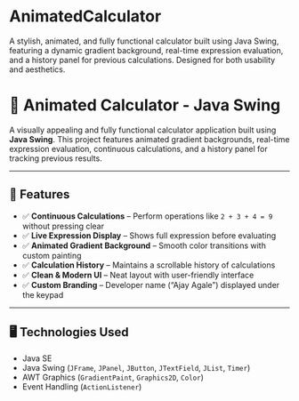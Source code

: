 # AnimatedCalculator
A stylish, animated, and fully functional calculator built using Java Swing, featuring a dynamic gradient background, real-time expression evaluation, and a history panel for previous calculations. Designed for both usability and aesthetics.


# 🎨 Animated Calculator - Java Swing

A visually appealing and fully functional calculator application built using **Java Swing**. This project features animated gradient backgrounds, real-time expression evaluation, continuous calculations, and a history panel for tracking previous results.

---

## 🚀 Features

- ✅ **Continuous Calculations** – Perform operations like `2 + 3 + 4 = 9` without pressing clear
- ✅ **Live Expression Display** – Shows full expression before evaluating
- ✅ **Animated Gradient Background** – Smooth color transitions with custom painting
- ✅ **Calculation History** – Maintains a scrollable history of calculations
- ✅ **Clean & Modern UI** – Neat layout with user-friendly interface
- ✅ **Custom Branding** – Developer name (“Ajay Agale”) displayed under the keypad

---

## 🖥️ Technologies Used

- Java SE
- Java Swing (`JFrame`, `JPanel`, `JButton`, `JTextField`, `JList`, `Timer`)
- AWT Graphics (`GradientPaint`, `Graphics2D`, `Color`)
- Event Handling (`ActionListener`)
